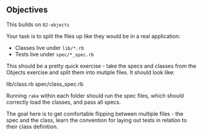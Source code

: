 ## Objectives
This builds on `02-objects`

Your task is to split the files up like they would be in a real application:

- Classes live under `lib/*.rb`
- Tests live under `spec/*_spec.rb`

This should be a pretty quick exercise - take the specs and classes from the Objects exercise
and split them into mutiple files. It should look like:

lib/class.rb
spec/class_spec.rb

Running `rake` within each folder should run the spec files, which should correctly load the classes, and pass all specs.

The goal here is to get comfortable flipping between multiple files - the spec and the class, learn the convention for
laying out tests in relation to their class definition.
